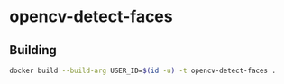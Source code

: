 # opencv-detect-faces
## Building
```bash
docker build --build-arg USER_ID=$(id -u) -t opencv-detect-faces .
```